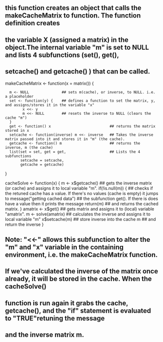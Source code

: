 ## this function creates an object that calls the makeCacheMatrix to function. The function definition creates 
## the variable X (assigned a matrix) in the object.The internal variable "m" is set to NULL and lists 4 subfunctions (set(), get(), 
## setcache() and getcache() ) that can be called.

makeCacheMatrix <- function(x = matrix()) {  
      
      m <- NULL               ## sets m(cache), or inverse, to NULL. i.e. a placeholder
      set <- function(y) {    ## defines a function to set the matrix, y, and assigns/stores it in the variable "x" 
            x <<- y           
            m <<- NULL        ## resets the inverse to NULL (clears the cache "m") 
      }
      get <- function() x                           ## returns the matrix stored in x
      setcache <- function(inverse) m <<- inverse   ## Takes the inverse matrix passed into it and stores it in "m" (the cache). 
      getcache <- function() m                      ## returns the inverse, m (the cache)
      list(set = set, get = get,                    ## Lists the 4 subfunctions 
           setcache = setcache,                     
           getcache = getcache)
}


cacheSolve <- function(x) {
      m <- x$getcache()   ## gets the inverse matrix (or cache) and assigns it to local variable "m".
      if(!is.null(m)) {   ## checks if the retuned cache has a value. If there's no values (cache is empty) it jumps to 
            message("getting cached data")   ## the subfunction get(). If there is does have a value then it prints the message 
            return(m)                        ## and returns the cached matrix.
      }
      amatrix <- x$get()   ## gets matrix and assigns it to (local) variable "amatrix".
      m <- solve(amatrix)  ## calculates the inverse and assigns it to local variable "m"
      x$setcache(m)        ## store inverse into the cache 
      m                    ## and return the inverse 
}

## Note: "<<-" allows this subfunction to alter the "m" and "x" variable in the containing environment, i.e. the  makeCacheMatrix function.
## If we've calculated the inverse of the matrix once already, it will be stored in the cache. When the cacheSolve()
## function is run again it grabs the cache, getcache(), and the "if" statement is evaluated to "TRUE"retuning the message
## and the inverse matrix m.

